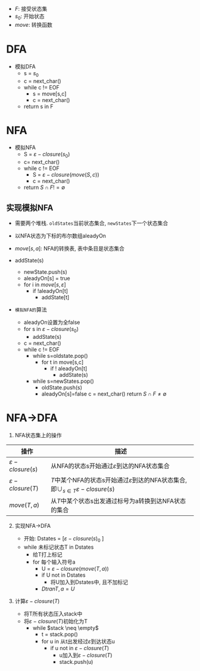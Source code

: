 
- $F$: 接受状态集
- $s_0$: 开始状态
- $move$: 转换函数

# DFA

- 模拟DFA
    - s = $s_0$
    - c = next_char()
    - while c != EOF
      - s = move[s,c]
      - c = next_char()
    - return s in F


# NFA

- 模拟NFA
  - S = $\varepsilon-closure(s_0)$
  - c= next_char()
  - while c != EOF
    - S = $\varepsilon-closure(move(S,c))$
    - c = next_char()
  - return $S \cap F != \emptyset$

## 实现模拟NFA

- 需要两个堆栈. ``oldStates``当前状态集合, ``newStates``下一个状态集合
- 以NFA状态为下标的布尔数组aleadyOn
- $move[s,a]$: NFA的转换表, 表中条目是状态集合

- addState(s)
  - newState.push(s)
  - aleadyOn[s] = true
  - for i in $move[s,\varepsilon]$
    - if !aleadyOn[t]
      - addState[t]

- ``模拟NFA的``算法
  - aleadyOn设置为全false
  - for s in $\varepsilon-closure(s_0)$
    - addState(s)
  - c  = next_char()
  - while c != EOF
    - while s=oldstate.pop()
      - for t in move[s,c]
        - if ! aleadyOn[t]
          - addState(s)
    - while s=newStates.pop()
      - oldState.push(s)
      - aleadyOn[s]=false
    c = next_char()
  return $S \cap F \neq \emptyset$

# NFA$\rightarrow$DFA

1. NFA状态集上的操作

|操作|描述|
|-|-|
|$\varepsilon-closure(s)$|从NFA的状态s开始通过$\varepsilon$到达的NFA状态集合|
|$\varepsilon-closure(T)$|$T$中某个NFA的状态s开始通过$\varepsilon$到达的NFA状态集合, 即$\cup_{s \in T}\varepsilon-closure(s)$|
|$move(T,a)$|从$T$中某个状态s出发通过标号为a转换到达NFA状态的集合|


2. 实现NFA$\rightarrow$DFA
    - 开始: Dstates = [$\varepsilon-closure(s)_0$ ]
    - while 未标记状态T in Dstates
      - 给T打上标记
      - for 每个输入符号a
        - U = $\varepsilon-closure(move(T,a))$
        - if U not in  Dstates
          - 将U加入到Dstates中, 且不加标记
        - $Dtran{T,a}=U$

3. 计算$\varepsilon-closure(T)$

   - 将T所有状态压入stack中
   - 将$\varepsilon-closure(T)$初始化为T
     - while $stack \neq \empty$
       - t = stack.pop()
       - for u in 从t出发经过$\varepsilon$到达状态u
         - if u not in $\varepsilon-closure(T)$
           - u加入到$\varepsilon-closure(T)$
           - stack.push(u)


